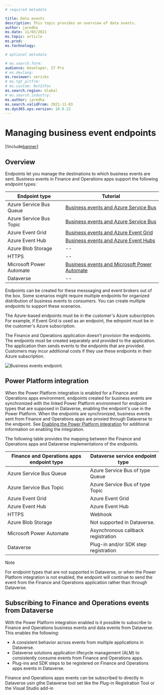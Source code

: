 ```yaml
---
# required metadata

title: Data events
description: This topic provides an overview of data events.
author: jaredha
ms.date: 11/03/2021
ms.topic: article
ms.prod:
ms.technology: 

# optional metadata

# ms.search.form:
audience: Developer, IT Pro
# ms.devlang: 
ms.reviewer: sericks
# ms.tgt_pltfrm: 
# ms.custom: NotInToc
ms.search.region: Global
# ms.search.industry:
ms.author: jaredha
ms.search.validFrom: 2021-11-03
ms.dyn365.ops.version: 10.0.22
---
```


# Managing business event endpoints
[!include[banner](../includes/banner.md)]

## Overview
Endpoints let you manage the destinations to which business events are sent. Business events in Finance and Operations apps support the following endpoint types:

| Endpoint type | Tutorial |
| ------------- | -------- |
| Azure Service Bus Queue | [Business events and Azure Service Bus](./business-events/how-to/how-to-servicebus) |
| Azure Service Bus Topic | [Business events and Azure Service Bus](./business-events/how-to/how-to-servicebus) |
| Azure Event Grid | [Business events and Azure Event Grid](./business-events/how-to/how-to-eventgrid) |
| Azure Event Hub | [Business events and Azure Event Hubs](./business-events/how-to/event-hub)  |
| Azure Blob Storage | -- |
| HTTPS | -- |
| Microsoft Power Automate | [Business events and Microsoft Power Automate](./business-events/how-to/how-to-flow) |
| Dataverse | -- |

Endpoints can be created for these messsaging and event brokers out of the box. Some scenarios might require multiple endpoints for organized distribution of business events to consumers. You can create multiple endpoints to support these scenarios.

The Azure-based endpoints must be in the customer's Azure subscription. For example, if Event Grid is used as an endpoint, the ednpoint must be in the customer's Azure subscription.

The Finance and Operations application doesn't provision the endpoints. The endpoints must be created separately and provided to the application. The application then sends events to the endpoints that are provided. Customers may incur additional costs if they use these endpoints in their Azure subscription.

![Business events endpoint.](../media/businesseventsendpoint.png)

## Power Platform integration

When the Power Platform integration is enabled for a Finance and Operations apps environment, endpoints created for business events are synchronized with the linked Power Platform environment for endpoint types that are supposed in Dataverse, enabling the endpoint's use in the Power Platform. When the endpoints are synchronized, business events sent from Finance and Operations apps are proxied through Dataverse to the endpoint. See [Enabling the Power Platform integration](./power-platform/enable-power-platform-integration) for additional information on enabling the integration.

The following table provides the mapping between the Finance and Operations apps and Dataverse implementations of the endpoints.

| Finance and Operations apps endpoint type | Dataverse service endpoint type | 
| ----------------------------------------- | ------------------------------- |
| Azure Service Bus Queue                   | Azure Service Bus of type Queue | 
| Azure Service Bus Topic                   | Azure Service Bus of type Topic |
| Azure Event Grid                          | Azure Event Grid                |
| Azure Event Hub                           | Azure Event Hub                 |
| HTTPS                                     | Webhook                         |
| Azure Blob Storage                        | Not supported in Dataverse.     |
| Microsoft Power Automate                  | Asynchronous callback registration |
| Dataverse                                 | Plug-in and/or SDK step registration |

> [!NOTE]
> For endpoint types that are not supported in Dataverse, or when the Power Platform integration is not enabled, the endpoint will continue to send the event from the Finance and Operations application rather than through Dataverse.

## Subscribing to Finance and Operations events from Dataverse

With the Power Platform integration enabled is it possible to subscribe to Finance and Operations business events and data events from Dataverse. This enables the following:

  - A consistent behavior across events from multiple applications in Dataverse.
  - Dataverse solutions application lifecycle management (ALM) to consistently consume events from Finance and Operations apps.
  - Plug-ins and SDK steps to be registered on Finance and Operations apps events in Dataverse.

Finance and Operations apps events can be subscribed to directly in Dataverse usin gthe Dataverse tool set like the Plug-in Registration Tool or the Visual Studio add-in
